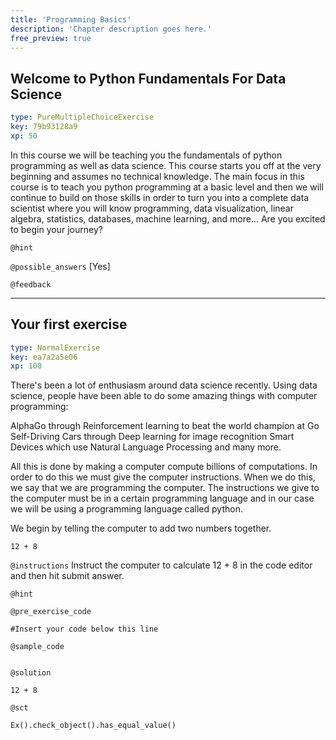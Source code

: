 ```yaml
---
title: 'Programming Basics'
description: 'Chapter description goes here.'
free_preview: true
---
```


## Welcome to Python Fundamentals For Data Science

```yaml
type: PureMultipleChoiceExercise
key: 79b93128a9
xp: 50
```

In this course we will be teaching you the fundamentals of python programming as well as data science. This course starts you off at the very beginning and assumes no technical knowledge. The main focus in this course is to teach you python programming at a basic level and then we will continue to build on those skills in order to turn you into a complete data scientist where you will know programming, data visualization, linear algebra, statistics, databases, machine learning, and more... Are you excited to begin your journey?

`@hint`


`@possible_answers`
[Yes]

`@feedback`


---

## Your first exercise

```yaml
type: NormalExercise
key: ea7a2a5e06
xp: 100
```

There's been a lot of enthusiasm around data science recently. Using data science, people have been able to do some amazing things with computer programming:

AlphaGo through Reinforcement learning to beat the world champion at Go
Self-Driving Cars through Deep learning for image recognition
Smart Devices which use Natural Language Processing and many more.

All this is done by making a computer compute billions of computations. In order to do this we must give the computer instructions. When we do this, we say that we are programming the computer. The instructions we give to the computer must be in a certain programming language and in our case we will be using a programming language called python.

We begin by telling the computer to add two numbers together.

```
12 + 8
```


`@instructions`
Instruct the computer to calculate 12 + 8 in the code editor and then hit submit answer.

`@hint`


`@pre_exercise_code`
```{python}
#Insert your code below this line
```

`@sample_code`
```{python}

```

`@solution`
```{python}
12 + 8
```

`@sct`
```{python}
Ex().check_object().has_equal_value()
```
